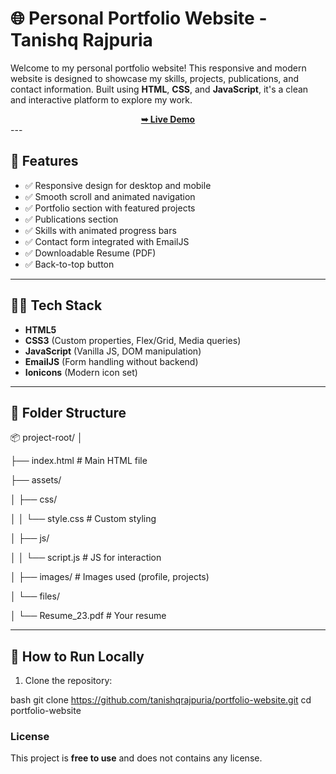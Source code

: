 # 🌐 Personal Portfolio Website - Tanishq Rajpuria

Welcome to my personal portfolio website! This responsive and modern website is designed to showcase my skills, projects, publications, and contact information. Built using **HTML**, **CSS**, and **JavaScript**, it's a clean and interactive platform to explore my work.
<div align="center">
  <a href="https://spontaneous-twilight-3bbd9a.netlify.app/"><strong>➥ Live Demo</strong></a>
</div>
---

## 📌 Features

- ✅ Responsive design for desktop and mobile
- ✅ Smooth scroll and animated navigation
- ✅ Portfolio section with featured projects
- ✅ Publications section
- ✅ Skills with animated progress bars
- ✅ Contact form integrated with EmailJS
- ✅ Downloadable Resume (PDF)
- ✅ Back-to-top button

---

## 🧑‍💻 Tech Stack

- **HTML5**
- **CSS3** (Custom properties, Flex/Grid, Media queries)
- **JavaScript** (Vanilla JS, DOM manipulation)
- **EmailJS** (Form handling without backend)
- **Ionicons** (Modern icon set)

---

## 📁 Folder Structure

📦 project-root/
│

├── index.html # Main HTML file

├── assets/

│ ├── css/

│ │ └── style.css # Custom styling

│ ├── js/

│ │ └── script.js # JS for interaction

│ ├── images/ # Images used (profile, projects)

│ └── files/

│ └── Resume_23.pdf # Your resume



---

## 🚀 How to Run Locally

1. Clone the repository:

bash
git clone https://github.com/tanishqrajpuria/portfolio-website.git
cd portfolio-website


### License

This project is **free to use** and does not contains any license.
